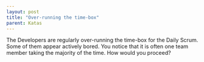 ```yaml
---
layout: post
title: "Over-running the time-box"
parent: Katas
---
```

The Developers are regularly over-running the time-box for the Daily Scrum. Some of them appear actively bored. You notice that it is often one team member taking the majority of the time. How would you proceed?
